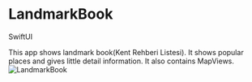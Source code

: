 # LandmarkBook
SwiftUI

This app shows landmark book(Kent Rehberi Listesi). It shows popular places and gives little detail information. It also contains MapViews. 
![LandmarkBook](https://user-images.githubusercontent.com/121872026/215107237-97422745-11e3-4e21-97c7-2507435b728d.gif)
